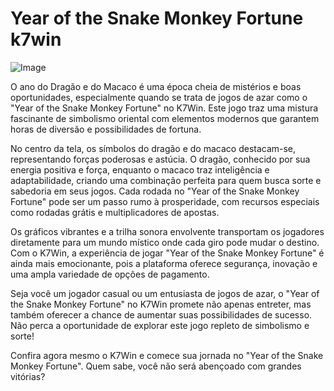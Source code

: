 # Year of the Snake Monkey Fortune k7win

![Image](https://github.com/user-attachments/assets/b9de9dee-b60e-46a0-9e49-3c6ca594ed6f)

O ano do Dragão e do Macaco é uma época cheia de mistérios e boas oportunidades, especialmente quando se trata de jogos de azar como o "Year of the Snake Monkey Fortune" no K7Win. Este jogo traz uma mistura fascinante de simbolismo oriental com elementos modernos que garantem horas de diversão e possibilidades de fortuna.

No centro da tela, os símbolos do dragão e do macaco destacam-se, representando forças poderosas e astúcia. O dragão, conhecido por sua energia positiva e força, enquanto o macaco traz inteligência e adaptabilidade, criando uma combinação perfeita para quem busca sorte e sabedoria em seus jogos. Cada rodada no "Year of the Snake Monkey Fortune" pode ser um passo rumo à prosperidade, com recursos especiais como rodadas grátis e multiplicadores de apostas.

Os gráficos vibrantes e a trilha sonora envolvente transportam os jogadores diretamente para um mundo místico onde cada giro pode mudar o destino. Com o K7Win, a experiência de jogar "Year of the Snake Monkey Fortune" é ainda mais emocionante, pois a plataforma oferece segurança, inovação e uma ampla variedade de opções de pagamento.

Seja você um jogador casual ou um entusiasta de jogos de azar, o "Year of the Snake Monkey Fortune" no K7Win promete não apenas entreter, mas também oferecer a chance de aumentar suas possibilidades de sucesso. Não perca a oportunidade de explorar este jogo repleto de simbolismo e sorte!

Confira agora mesmo o K7Win e comece sua jornada no "Year of the Snake Monkey Fortune". Quem sabe, você não será abençoado com grandes vitórias?